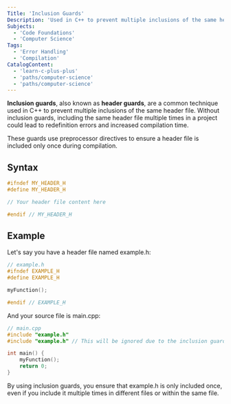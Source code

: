 ```yaml
---
Title: 'Inclusion Guards'
Description: 'Used in C++ to prevent multiple inclusions of the same header file.'
Subjects:
  - 'Code Foundations'
  - 'Computer Science'
Tags:
  - 'Error Handling'
  - 'Compilation'
CatalogContent:
  - 'learn-c-plus-plus'
  - 'paths/computer-science'
  - 'paths/computer-science'
---
```


**Inclusion guards**, also known as **header guards**, are a common technique used in C++ to prevent multiple inclusions of the same header file. Without inclusion guards, including the same header file multiple times in a project could lead to redefinition errors and increased compilation time.

These guards use preprocessor directives to ensure a header file is included only once during compilation.

## Syntax

```cpp
#ifndef MY_HEADER_H
#define MY_HEADER_H

// Your header file content here

#endif // MY_HEADER_H
```

## Example

Let's say you have a header file named example.h:

```cpp
// example.h
#ifndef EXAMPLE_H
#define EXAMPLE_H

myFunction();

#endif // EXAMPLE_H
```

And your source file is main.cpp:

```cpp
// main.cpp
#include "example.h"
#include "example.h" // This will be ignored due to the inclusion guard

int main() {
    myFunction();
    return 0;
}
```
By using inclusion guards, you ensure that example.h is only included once, even if you include it multiple times in different files or within the same file.
